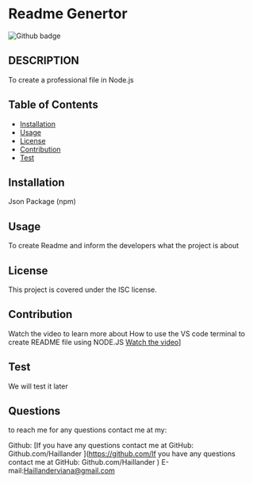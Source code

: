  # Readme Genertor
  ![Github badge](https://img.shields.io/badge/license-ISC-blue)

## DESCRIPTION
To create a professional file in  Node.js 

## Table of Contents

* [Installation](#installation)
* [Usage](#usage)
* [License](#license)
* [Contribution](#contribution)
* [Test](#test)

## Installation
Json Package (npm)

## Usage
To create Readme and inform the  developers what the project is about

## License

  This project is covered under the ISC license.
  

## Contribution
 Watch the video to learn more about How to use the VS code terminal to create  README file using NODE.JS [Watch the video](https://drive.google.com/file/d/1RCVEAX6oO8eDxCrwZuKhdutc-r5ULJkC/view?usp=share_link)]

## Test
We will test it later


## Questions

to reach me for any questions contact me at my:

Github: [If you have any questions contact me at GitHub: Github.com/Haillander ](https://github.com/If you have any questions contact me at GitHub: Github.com/Haillander )
E-mail:Haillanderviana@gmail.com

